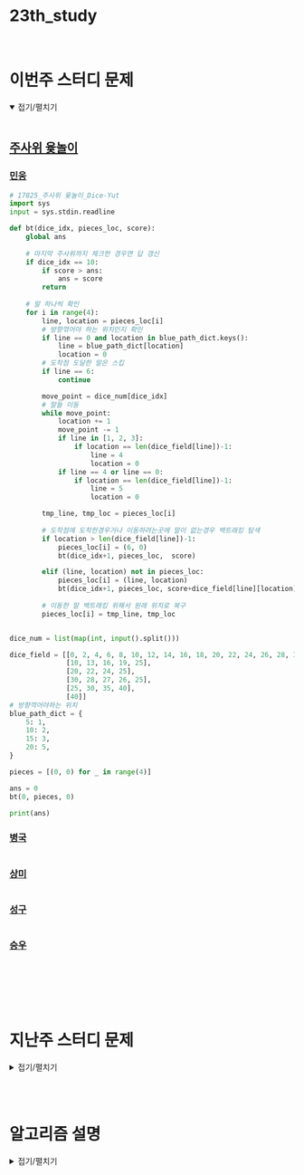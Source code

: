 # 23th_study

<br/>

# 이번주 스터디 문제

<details markdown="1" open>
<summary>접기/펼치기</summary>

<br/>

## [주사위 윷놀이](https://www.acmicpc.net/problem/17825)

### [민웅](./주사위%20윷놀이/민웅.py)

```py
# 17825_주사위 윷놀이_Dice-Yut
import sys
input = sys.stdin.readline

def bt(dice_idx, pieces_loc, score):
    global ans
    
    # 마지막 주사위까지 체크한 경우면 답 갱신
    if dice_idx == 10:
        if score > ans:
            ans = score
        return
    
    # 말 하나씩 확인
    for i in range(4):
        line, location = pieces_loc[i]
        # 방향꺾어야 하는 위치인지 확인
        if line == 0 and location in blue_path_dict.keys():
            line = blue_path_dict[location]
            location = 0
        # 도착점 도달한 말은 스킵
        if line == 6:
            continue

        move_point = dice_num[dice_idx]
        # 말들 이동
        while move_point:
            location += 1
            move_point -= 1
            if line in [1, 2, 3]:
                if location == len(dice_field[line])-1:
                    line = 4
                    location = 0
            if line == 4 or line == 0:
                if location == len(dice_field[line])-1:
                    line = 5
                    location = 0

        tmp_line, tmp_loc = pieces_loc[i]
        
        # 도착점에 도착한경우거나 이동하려는곳에 말이 없는경우 백트래킹 탐색
        if location > len(dice_field[line])-1:
            pieces_loc[i] = (6, 0)
            bt(dice_idx+1, pieces_loc,  score)

        elif (line, location) not in pieces_loc:
            pieces_loc[i] = (line, location)
            bt(dice_idx+1, pieces_loc, score+dice_field[line][location])
        
        # 이동한 말 백트래킹 위해서 원래 위치로 복구
        pieces_loc[i] = tmp_line, tmp_loc


dice_num = list(map(int, input().split()))

dice_field = [[0, 2, 4, 6, 8, 10, 12, 14, 16, 18, 20, 22, 24, 26, 28, 30, 32, 34, 36, 38, 40],
              [10, 13, 16, 19, 25],
              [20, 22, 24, 25],
              [30, 28, 27, 26, 25],
              [25, 30, 35, 40],
              [40]]
# 방향꺽어야하는 위치
blue_path_dict = {
    5: 1,
    10: 2,
    15: 3,
    20: 5,
}

pieces = [(0, 0) for _ in range(4)]

ans = 0
bt(0, pieces, 0)

print(ans)

```

### [병국](./주사위%20윷놀이/병국.py)

```py


```

### [상미](./주사위%20윷놀이/상미.py)

```py


```

### [성구](./주사위%20윷놀이/성구.py)

```py

```

### [승우](./주사위%20윷놀이/승우.py)

```py


```

<br/>


</details>

<br/><br/>

# 지난주 스터디 문제

<details markdown="1">
<summary>접기/펼치기</summary>

## [점수 뽑기](https://www.codetree.ai/problems/picking-score/description)

### [민웅](./점수%20뽑기/민웅.py)

```py
import sys
input = sys.stdin.readline

N, K = map(int, input().split())

C = []
cnt = 0
for _ in range(4):
    C.append(list(map(int, input().split())))

class_sum = [dict(), dict()]
for i in range(N):
    for j in range(N):
        t1 = C[0][i]+C[1][j]
        t2 = C[2][i]+C[3][j]

        if t1 in class_sum[0].keys():
            class_sum[0][t1] += 1
        else:
            class_sum[0][t1] = 1

        if t2 in class_sum[1].keys():
            class_sum[1][t2] += 1
        else:
            class_sum[1][t2] = 1

for s1 in class_sum[0].keys():
    tmp = K - s1
    if tmp in class_sum[1].keys():
        cnt += class_sum[0][s1]*class_sum[1][tmp]

print(cnt)
```

### [병국](./점수%20뽑기/병국.py)

```py


```

### [상미](./점수%20뽑기/상미.py)

```py


```

### [성구](./점수%20뽑기/성구.py)

```py
import sys
from collections import defaultdict
input = sys.stdin.readline


N, K = map(int, input().split())
klass = [tuple(map(int, input().split())) for _ in range(4)]

# 1, 2반 점수 합산 구해놓기
cand = defaultdict(int)

for i in range(N):
    for j in range(N):
        k12 = klass[0][i] + klass[1][j]
        if k12 < K:
            cand[k12] += 1

# 3, 4반 포함해서 돌리기
cnt = 0
for i in range(N):
    for j in range(N):
        # defaultdict 이기에 해당 점수가 없으면 0임
        cnt += cand[K-klass[2][i]-klass[3][j]]
print(cnt)
```

### [승우](./점수%20뽑기/승우.py)

```py


```



## [최소 개수의 막대기](https://www.codetree.ai/problems/the-minimum-number-of-rods/description)

### [민웅](./최소%20개수의%20막대기/민웅.py)

```py


```

### [병국](./최소%20개수의%20막대기/병국.py)

```py


```

### [상미](./최소%20개수의%20막대기/상미.py)

```py


```

### [성구](./최소%20개수의%20막대기/성구.py)

```py

```

### [승우](./최소%20개수의%20막대기/승우.py)

```py


```

## [거스름돈 계산하기 2](https://www.codetree.ai/problems/calculating-change2/description)

### [민웅](./거스름돈%20계산하기%202/민웅.py)

```py
import sys
input = sys.stdin.readline

N, S = map(int, input().split())
coins = []

for _ in range(N):
    v, a = map(int, input().split())
    coins.append([v, a])

coins.sort(key=lambda x: -x[0])

dp = [float('inf')] * (S + 1)
dp[0] = 0

for i in range(N):
    v = coins[i][0]
    a = coins[i][1]
    # 거스름돈의 범위까지 반복
    for j in range(S + 1):
        # 동전을 가지고 있는 개수만큼 확인
        for k in range(1, a + 1):
            if j + v * k <= S:
                # 원래 값, 현재동전값만큼 뺀 거스름돈 + 현재동전개수 중 작은값으로 계속 갱신
                dp[j + v * k] = min(dp[j + v * k], dp[j] + k)

if dp[S] == float('inf'):
    print(-1)
else:
    print(dp[S])


```

### [병국](./거스름돈%20계산하기%202/병국.py)

```py


```

### [상미](./거스름돈%20계산하기%202/상미.py)

```py


```

### [성구](./거스름돈%20계산하기%202/성구.py)

```py
import sys
input = sys.stdin.readline

'''
dp
방문을 했었는가? -> yes -> coin 개수만큼 방문하고 있는 {값 + coin * 개수 } 위치 갱신
               -> no -> 다음 탐색

값이 0인 위치는 default로 0으로 초기화하여, coin의 개수만큼 값들을 넣어줄 수 있음

거스름돈의 값이 방문이 안됨 -> 거스름돈을 만들 수 없음

'''

N, S = map(int, input().split())
coins = [tuple(map(int, input().split())) for _ in range(N)]
dp = [5_001] * (S+1) 
dp[0] = 0

for v, a in coins:
    for i in range(S+1):
        if v + i > S:
            break
        if dp[i] != 5001:
            for j in range(1, a+1):
                if i + v*j <=S:
                    dp[i+v*j] = min(dp[i+v*j], dp[i]+j)
if dp[S] == 5001:
    print(-1)
else:
    print(dp[S])
```

### [승우](./거스름돈%20계산하기%202/승우.py)

```py


```

</details>

<br/><br/>

# 알고리즘 설명

<details markdown="1">
<summary>접기/펼치기</summary>


</details>
